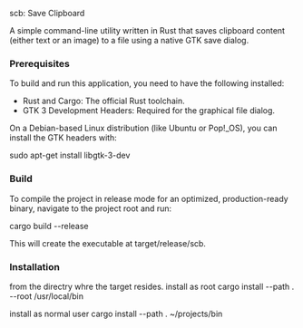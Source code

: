 scb: Save Clipboard

A simple command-line utility written in Rust that saves clipboard content (either text or an image) to a file using a native GTK save dialog.

### Prerequisites

To build and run this application, you need to have the following installed:

* Rust and Cargo: The official Rust toolchain.
* GTK 3 Development Headers: Required for the graphical file dialog.

On a Debian-based Linux distribution (like Ubuntu or Pop!_OS), you can install the GTK headers with:

sudo apt-get install libgtk-3-dev

### Build

To compile the project in release mode for an optimized, production-ready binary, navigate to the project root and run:

cargo build --release

This will create the executable at target/release/scb.

### Installation
from the directry whre the target resides. 
install as root
	cargo install --path . --root /usr/local/bin

install as normal user
	cargo install --path .  ~/projects/bin
